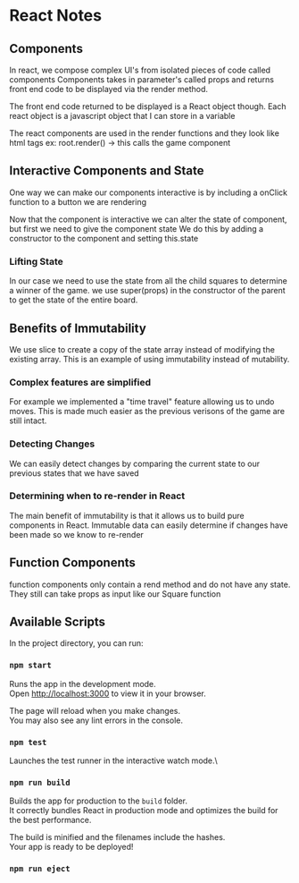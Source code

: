 # React Notes

## Components

In react, we compose complex UI's from isolated pieces of code called components
Components takes in parameter's called props and returns front end code to be displayed via the render method.

The front end code returned to be displayed is a React object though. Each react object is a javascript object that I can store in a variable

The react components are used in the render functions and they look like html tags 
ex: root.render(<Game />) -> this calls the game component

## Interactive Components and State

One way we can make our components interactive is by including a onClick function to a button we are rendering

Now that the component is interactive we can alter the state of component, but first we need to give the component state
We do this by adding a constructor to the component and setting this.state

### Lifting State

In our case we need to use the state from all the child squares to determine a winner of the game. 
we use super(props) in the constructor of the parent to get the state of the entire board. 

## Benefits of Immutability

We use slice to create a copy of the state array instead of modifying the existing array. This is an example of using immutability instead of mutability.

### Complex features are simplified
For example we implemented a "time travel" feature allowing us to undo moves. This is made much easier as the previous verisons of the game are still intact.

### Detecting Changes
We can easily detect changes by comparing the current state to our previous states that we have saved

### Determining when to re-render in React
The main benefit of immutability is that it allows us to build pure components in React. Immutable data can easily determine if changes have been made so we know to re-render

## Function Components

function components only contain a rend method and do not have any state. They still can take props as input like our Square function



## Available Scripts

In the project directory, you can run:

### `npm start`

Runs the app in the development mode.\
Open [http://localhost:3000](http://localhost:3000) to view it in your browser.

The page will reload when you make changes.\
You may also see any lint errors in the console.

### `npm test`

Launches the test runner in the interactive watch mode.\

### `npm run build`

Builds the app for production to the `build` folder.\
It correctly bundles React in production mode and optimizes the build for the best performance.

The build is minified and the filenames include the hashes.\
Your app is ready to be deployed!


### `npm run eject`